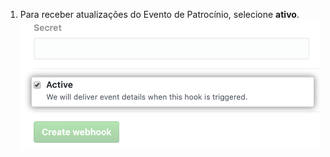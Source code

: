 1. Para receber atualizações do Evento de Patrocínio, selecione **ativo**. ![Selecionar eventos ativos](/assets/images/help/sponsors/webhook-active.png)
